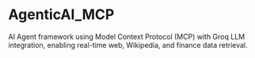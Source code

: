# AgenticAI_MCP
AI Agent framework using Model Context Protocol (MCP) with Groq LLM integration, enabling real-time web, Wikipedia, and finance data retrieval.
